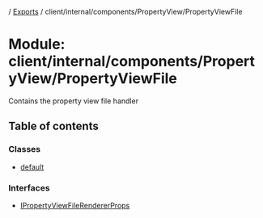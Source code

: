 [](../README.md) / [Exports](../modules.md) / client/internal/components/PropertyView/PropertyViewFile

# Module: client/internal/components/PropertyView/PropertyViewFile

Contains the property view file handler

## Table of contents

### Classes

- [default](../classes/client_internal_components_propertyview_propertyviewfile.default.md)

### Interfaces

- [IPropertyViewFileRendererProps](../interfaces/client_internal_components_propertyview_propertyviewfile.ipropertyviewfilerendererprops.md)
